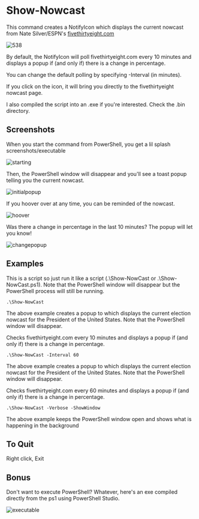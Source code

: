 # Show-Nowcast
This command creates a NotifyIcon which displays the current nowcast from Nate Silver/ESPN's [fivethirtyeight.com](https://fivethirtyeight.com)

![538](https://github.com/ctrlbold/nowcastnotify/blob/master/screenshots/538.png?raw=true)

By default, the NotifyIcon will poll fivethirtyeight.com every 10 minutes and displays a popup if (and only if) there is a change in percentage.

You can change the default polling by specifying -Interval (in minutes).

If you click on the icon, it will bring you directly to the fivethirtyeight nowcast page.

I also compiled the script into an .exe if you're interested. Check the .bin directory.

Screenshots
--------------
When you start the command from PowerShell, you get a lil splash screenshots/executable

![starting](https://github.com/ctrlbold/nowcastnotify/blob/master/screenshots/starting.png?raw=true)

Then, the PowerShell window will disappear and you'll see a toast popup telling you the current nowcast.

![initialpopup](https://github.com/ctrlbold/nowcastnotify/blob/master/screenshots/initialpopup.png?raw=true)

If you hoover over at any time, you can be reminded of the nowcast.

![hoover](https://github.com/ctrlbold/nowcastnotify/blob/master/screenshots/hoover.png?raw=true)

Was there a change in percentage in the last 10 minutes? The popup will let you know!

![changepopup](https://github.com/ctrlbold/nowcastnotify/blob/master/screenshots/changepopup.png?raw=true)

Examples
--------------
This is a script so just run it like a script (.\Show-NowCast or .\Show-NowCast.ps1). Note that the PowerShell window will disappear but the PowerShell process will still be running.


    .\Show-NowCast

The above example creates a popup to which displays the current election nowcast for the President of the United States. Note that the PowerShell window will disappear.

Checks fivethirtyeight.com every 10 minutes and displays a popup if (and only if) there is a change in percentage.


    .\Show-NowCast -Interval 60

The above example creates a popup to which displays the current election nowcast for the President of the United States. Note that the PowerShell window will disappear.

Checks fivethirtyeight.com every 60 minutes and displays a popup if (and only if) there is a change in percentage.
  
    .\Show-NowCast -Verbose -ShowWindow

The above example keeps the PowerShell window open and shows what is happening in the background

To Quit
--------------
Right click, Exit

Bonus
--------------
Don't want to execute PowerShell? Whatever, here's an exe compiled directly from the ps1 using PowerShell Studio.

![executable](https://github.com/ctrlbold/nowcastnotify/blob/master/screenshots/executable.png?raw=true)
